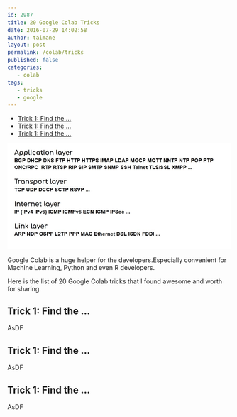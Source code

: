 ```yaml
---
id: 2987
title: 20 Google Colab Tricks
date: 2016-07-29 14:02:58
author: taimane
layout: post
permalink: /colab/tricks
published: false
categories:
   - colab
tags:
   - tricks
   - google
---
```

- [Trick 1: Find the ...](#trick-1-find-the-)
- [Trick 1: Find the ...](#trick-1-find-the--1)
- [Trick 1: Find the ...](#trick-1-find-the--2)

![Protocols](/wp-content/uploads/2020/11/ipsec.jpg)

Google Colab is a huge helper for the developers.Especially convenient for Machine Learning, Python and even R developers.

Here is the list of 20 Google Colab tricks that I found awesome and worth for sharing.

## Trick 1: Find the ...

AsDF

## Trick 1: Find the ...

AsDF

## Trick 1: Find the ...

AsDF